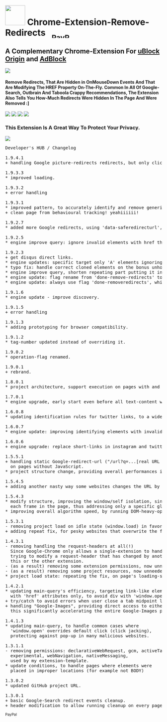<h1><img src="resources/icon.png" height="64" width="64"/> Chrome-Extension-Remove-Redirects &nbsp; <sub><a target="_blank" href="https://paypal.me/e1adkarak0" rel="nofollow"><img src="https://www.paypalobjects.com/webstatic/mktg/Logo/pp-logo-100px.png" width="60" height="16" border="0" alt="PayPal Donation"></a></sub></h1>

<h2>A Complementary Chrome-Extension For <a href="https://chrome.google.com/webstore/detail/cjpalhdlnbpafiamejdnhcphjbkeiagm">uBlock Origin</a> and <a href="https://chrome.google.com/webstore/detail/gighmmpiobklfepjocnamgkkbiglidom">AdBlock</a></h2>

<img src="resources/screenshot_1.png"/>

<h4>Remove Redirects, That Are Hidden in OnMouseDown Events And That Are Modifying The HREF Property On-The-Fly. Common In All Of Google-Search, Outbrain And Taboola Crappy Recommendations, The Extension Also Tells You How-Much Redirects Were Hidden In The Page And Were Removed :]</h4>

<img src="resources/screenshot_2.png"/>
<img src="resources/screenshot_3.png"/>
<img src="resources/screenshot_4.png"/>
<img src="resources/screenshot_5.png"/>

<h3>This Extension Is A Great Way To Protect Your Privacy.</h3>

<img src="resources/screenshot_6.png"/>

<pre>
Developer's HUB / Changelog

1.9.4.1
+ handling Google picture-redirects redirects, but only clicks, never resource-loading, since Google loads resources through safe HTTPS proxy, which is better- but I CAN FIX "click links".

1.9.3.3
* improved loading.

1.9.3.2
+ error handling

1.9.3.1
* improved pattern, to accurately identify and remove generic php-redirect plugin.
+ clean page from behavioural tracking! yeahiiiiii!

1.9.2.7
* added more Google redirects, using 'data-saferedirecturl', I might be reverting this one since it is used in gmail, and might actually be a valid way of protection, but then again so is proper antivirus, using opendns/google-dns and applying common-sense, so google do not have a valid point, ..really.. of modifying links in one's emails' body..

1.9.2.5
* engine improve query: ignore invalid elements with href that is not a real-url (such as onces starting with 'javascript:').

1.9.2.3
+ get disqus direct links.
* engine updates: specific target only 'A' elements ignoring other elements with href attributes.
* typo fix: handle correct cloned elements on the bonus unhook events part.
* engine improve query, shorten repeating part putting it in a 'glue' variable.
* engine update: flag rename from 'done-remove-redirects' to 'done-removeredirects' convention.
* engine update: always use flag 'done-removeredirects', which makes sure element handled once, only new elements rediscovered (which means javascript re-modified elements might not re-cured.. :/ but it will make the overall engine quicker to discover only new stuff!!).

1.9.1.6
* engine update - improve discovery.

1.9.1.5
+ error handling

1.9.1.3
* adding prototyping for browser compatibility.

1.9.1.2
* tag-number updated instead of overriding it.

1.9.0.2
* operation-flag renamed.

1.9.0.1
+ rebrand.

1.8.0.1
* project architecture, support execution on pages with and without JavaScript support, no code-duplication using the scope of the chrome-extension.

1.7.0.1
* engine upgrade, early start even before all text-content written (for large pages). including improved heuristics on every rule, especially for pages with no-javascript, and asynchronous code-block execution after DOM-nodes modifications.

1.6.0.8
* updating identification rules for twitter links, to a wider match, include a fix for URLs with a missing protocol.

1.6.0.7
* engine update: improving identifying elements with invalid-href attribute.

1.6.0.6
+ engine upgrade: replace short-links in instagram and twitter ("t.co/...") with real-links!

1.5.5.1
+ handling static Google-redirect-url ("/url?q=...[real URL here]...&...") used (usually)
  on pages without JavaScript.
* project structure change, providing overall performances improvement.

1.5.4.5
+ adding another nasty way some websites changes the URL by directly modifying window.location.

1.5.4.3
* modify structure, improving the window/self isolation, since the algorithm runs in
  each frame in the page, thus addressing only a specific global-scope.
* improving overall algorithm speed, by running DOM-heavy-operations on synchronously-pool.

1.5.3.1
- removing project load on idle state (window.load) in favor of end state (DOMContentLoaded) 
+ adding repeat fix, for pesky websites that overwrite the fix :]

1.4.3.1
- removing handling the request-headers at all(!)
  Since Google-Chrome only allows a single-extension to handle each header(s),
  trying to modify a request-header that has changed by another extension will either break
  this or the other extension.
- (as a result) removing some extension permissions, now unneeded.
- (as a result) removing some project resources, now unneeded.
* project load state: repeating the fix, on page's loading-states, for dynamic websites.

1.4.2.1
* updating main-query's efficiency, targeting link-like elements,
  with 'href' attributes only, to avoid div with 'window.open' actions.
+ try/catch to avoid errors when user close a tab midpoint loading, on header-modification phase.
+ handling "Google-Images", providing direct access to either original page or original image,
  this significantly accelerating the entire Google-Images page! hurrah!

1.4.1.3
* updating main-query, to handle common cases where 
  'window.open' overrides default click (click jacking),
  protecting against pop-up in many malicious websites.

1.3.1.1
- removing permissions: declarativeWebRequest, gcm, activeTab,
  experimental, webNavigation, nativeMessaging, 
  used by my extension-template.
* update conditions, to handle pages where elements were 
  placed in improper locations (for example not BODY)

1.3.0.2
* updated GitHub project URL.

1.3.0.1
+ basic Google-Search redirect events cleanup.
+ header modification to allow running cleanup on every page.
</pre>

<sub><a target="_blank" href="https://paypal.me/e1adkarak0" rel="nofollow"><img src="https://www.paypalobjects.com/webstatic/mktg/Logo/pp-logo-100px.png" width="60" height="16" border="0" alt="PayPal Donation"></a></sub>